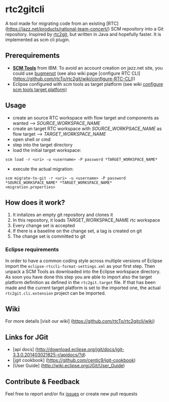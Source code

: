 # rtc2gitcli
A tool made for migrating code from an existing [RTC] (https://jazz.net/products/rational-team-concert/) SCM repository into a Git repository.
Inspired by [rtc2git](https://github.com/rtcTo/rtc2git), but written in Java and hopefully faster. It is implemented as scm cli plugin.


## Prerequirements
- **[SCM Tools](https://jazz.net/downloads/rational-team-concert/releases/5.0.1?p=allDownloads)** from IBM. To avoid an account creation on jazz.net site, you could use [bugmenot](http://bugmenot.com/) (see also wiki page [configure RTC CLI] (https://github.com/rtcTo/rtc2git/wiki/configure-RTC-CLI))
- Eclipse configured with scm tools as target platform (see wiki [configure scm tools target platform](https://github.com/rtcTo/rtc2gitcli/wiki/configure-target-platform))


## Usage
- create an source RTC workspace with flow target and components as wanted --> *SOURCE_WORKSPACE_NAME*
- create an target RTC workspace with *SOURCE_WORKPSACE_NAME* as flow target --> *TARGET_WORKSPACE_NAME*
- open shell or cmd
- step into the target directory
- load the initial target workspace:

```
scm load -r <uri> -u <username> -P password *TARGET_WORKSPACE_NAME*
```

- execute the actual migration:

```
scm migrate-to-git -r <uri> -u <username> -P password *SOURCE_WORKSPACE_NAME* *TARGET_WORKSPACE_NAME*  <migration.properties>
```


## How does it work?
1. It initalizes an empty git repository and clones it
2. In this repository, it loads TARGET_WORKSPACE_NAME rtc workspace
3. Every change set is accepted
4. If there is a baseline on the change set, a tag is created on git
5. The change set is committed to git


### Eclipse requirements
In order to have a common coding style across multiple versions of Eclipse import the `eclipse-rtccli-format-settings.xml` as your first
step. Then unpack a SCM Tools as downloaded into the Eclipse workspace directory. As soon you have done this step you are able to import also 
the target platform definition as defined in the `rtc2git.target` file. If that has been made and the current target platform is set to the
imported one, the  actual `rtc2git.cli.extension` project can be imported.


## Wiki
For more details [visit our wiki] (https://github.com/rtcTo/rtc2gitcli/wiki)


## Links for JGit
- [api docs] (http://download.eclipse.org/jgit/docs/jgit-3.3.0.201403021825-r/apidocs/?d)
- [jgit cookbook] (https://github.com/centic9/jgit-cookbook)
- [User Guide] (http://wiki.eclipse.org/JGit/User_Guide)


## Contribute & Feedback
Feel free to report and/or fix [issues](https://github.com/rtcTo/rtc2gitcli/issues) or create new pull requests
